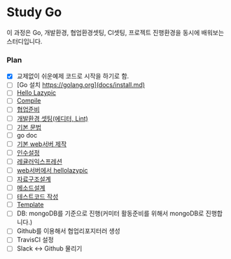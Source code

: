 # Study Go

이 과정은 Go, 개발환경, 협업환경셋팅, CI셋팅, 프로젝트 진행환경을 동시에 배워보는 스터디입니다.

### Plan
- [x] 교제없이 쉬운예제 코드로 시작을 하기로 함.
- [ ] [Go 설치 https://golang.org](docs/install.md)
- [ ] [Hello Lazypic](docs/hellolazypic.md)
- [ ] [Compile](docs/compile.md)
- [ ] [협업준비](docs/collaboration.md)
- [ ] [개발환경 셋팅(에디터, Lint)](docs/devenv.md)
- [ ] [기본 문법](docs/basic.md)
- [ ] go doc
- [ ] [기본 web서버 제작](docs/webserver.md)
- [ ] [인수설정](docs/flag.md)
- [ ] [레귤러익스프레션](docs/regex.md)
- [ ] [web서버에서 hellolazypic](docs/webserver_lazypic.md)
- [ ] [자료구조설계](docs/struct.md)
- [ ] [메소드설계](docs/method.md)
- [ ] [테스트코드 작성](docs/testcode.md)
- [ ] [Template](docs/template.md)
- [ ] DB: mongoDB를 기준으로 진행(커미터 활동준비를 위해서 mongoDB로 진행합니다.)
- [ ] Github를 이용해서 협업리포지터러 생성
- [ ] TravisCI 설정
- [ ] Slack <-> Github 물리기